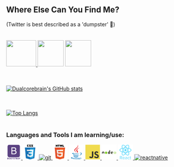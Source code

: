 <h2>Where Else Can You Find Me?</h2> 
(Twitter is best described as a 'dumpster' 🤮)
<br>
<br>
<br>
<a href="https://twitter.com/dualc0rebrain"> <img src="https://www.transparentpng.com/thumb/twitter/twitter-bird-logo-pictures-0.png" height="70" width="80"> </a> 
<a href="https://www.linkedin.com/in/anurag-prasad-206b0438/"> <img src="https://image.flaticon.com/icons/png/512/174/174857.png" height="70" width="70"></a>
<a href="https://steamcommunity.com/id/dualcorebrain1/"> <img src="https://cdn.freebiesupply.com/images/large/2x/steam-logo-transparent.png" height="70" width="70"></a>
<br>
<br>
<br>

[![Dualcorebrain's GitHub stats](https://github-readme-stats.vercel.app/api?username=dualcorebrain&hide=contribs&count_private=true&theme=vision-friendly-dark)](https://github.com/anuraghazra/github-readme-stats)
<br>
<br>
<br>

[![Top Langs](https://github-readme-stats.vercel.app/api/top-langs/?username=anuraghazra&layout=compact&theme=vision-friendly-dark)](https://github.com/anuraghazra/github-readme-stats)
<br>
<br>




<h3 align="left">Languages and Tools I am learning/use:</h3>
<p align="left"> <a href="https://getbootstrap.com" target="_blank"> <img src="https://raw.githubusercontent.com/devicons/devicon/master/icons/bootstrap/bootstrap-plain-wordmark.svg" alt="bootstrap" width="40" height="40"/> </a> <a href="https://www.w3schools.com/css/" target="_blank"> <img src="https://raw.githubusercontent.com/devicons/devicon/master/icons/css3/css3-original-wordmark.svg" alt="css3" width="40" height="40"/> </a> <a href="https://git-scm.com/" target="_blank"> <img src="https://www.vectorlogo.zone/logos/git-scm/git-scm-icon.svg" alt="git" width="40" height="40"/> </a> <a href="https://www.w3.org/html/" target="_blank"> <img src="https://raw.githubusercontent.com/devicons/devicon/master/icons/html5/html5-original-wordmark.svg" alt="html5" width="40" height="40"/> </a> <a href="https://www.java.com" target="_blank"> <img src="https://raw.githubusercontent.com/devicons/devicon/master/icons/java/java-original.svg" alt="java" width="40" height="40"/> </a> <a href="https://developer.mozilla.org/en-US/docs/Web/JavaScript" target="_blank"> <img src="https://raw.githubusercontent.com/devicons/devicon/master/icons/javascript/javascript-original.svg" alt="javascript" width="40" height="40"/> </a> <a href="https://nodejs.org" target="_blank"> <img src="https://raw.githubusercontent.com/devicons/devicon/master/icons/nodejs/nodejs-original-wordmark.svg" alt="nodejs" width="40" height="40"/> </a> <a href="https://reactjs.org/" target="_blank"> <img src="https://raw.githubusercontent.com/devicons/devicon/master/icons/react/react-original-wordmark.svg" alt="react" width="40" height="40"/> </a> <a href="https://reactnative.dev/" target="_blank"> <img src="https://reactnative.dev/img/header_logo.svg" alt="reactnative" width="40" height="40"/> </a> </p>

